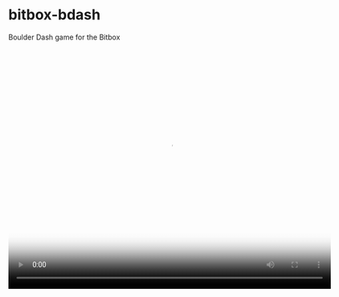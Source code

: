 bitbox-bdash
============

Boulder Dash game for the Bitbox

<video autoplay="autoplay" poster="http://sandbox.thewikies.com/vfe-generator/images/big-buck-bunny_poster.jpg" width="642" height="478">
	<source src="web/bdash_demo.webm" type="video/webm" />
</video>